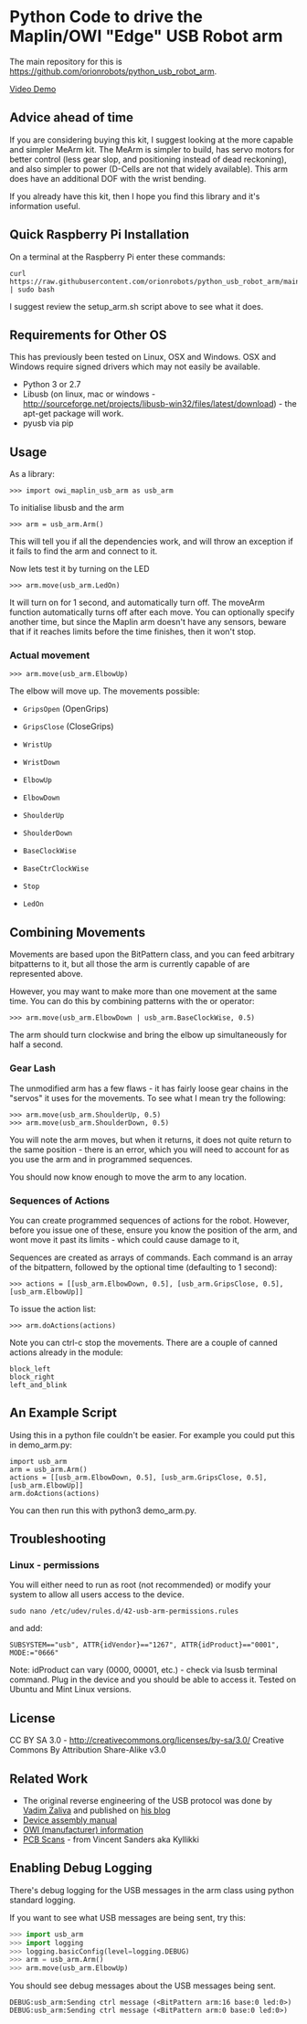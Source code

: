 # Python Code to drive the Maplin/OWI "Edge" USB Robot arm

The main repository for this is https://github.com/orionrobots/python_usb_robot_arm.

[Video Demo](https://www.youtube.com/watch?v=dAvWBOTtGnU)

## Advice ahead of time

If you are considering buying this kit, I suggest looking at the more capable and simpler MeArm kit. The MeArm is simpler to build, has servo motors for better control (less gear slop, and positioning instead of dead reckoning), and also simpler to power (D-Cells are not that widely available). This arm does have an additional DOF with the wrist bending.

If you already have this kit, then I hope you find this library and it's information useful.

## Quick Raspberry Pi Installation

On a terminal at the Raspberry Pi enter these commands:

    curl https://raw.githubusercontent.com/orionrobots/python_usb_robot_arm/main/setup_arm.sh | sudo bash

I suggest review the setup_arm.sh script above to see what it does.

## Requirements for Other OS

This has previously been tested on Linux, OSX and Windows. OSX and Windows require signed drivers which may not easily be available.

* Python 3 or 2.7
* Libusb (on linux, mac or windows - <http://sourceforge.net/projects/libusb-win32/files/latest/download>) - the apt-get package will work.
* pyusb via pip

## Usage

As a library:

    >>> import owi_maplin_usb_arm as usb_arm

To initialise libusb and the arm

    >>> arm = usb_arm.Arm()

This will tell you if all the dependencies work, and will throw an exception if it fails to find the arm and connect
 to it.

Now lets test it by turning on the LED

    >>> arm.move(usb_arm.LedOn)

It will turn on for 1 second, and automatically turn off. The moveArm function automatically turns off after each
move. You can optionally specify another time, but since the Maplin arm doesn't have any sensors, beware that if
it reaches limits before the time finishes, then it won't stop.

### Actual movement

    >>> arm.move(usb_arm.ElbowUp)

The elbow will move up.
The movements possible:

- `GripsOpen` (OpenGrips)
- `GripsClose` (CloseGrips)
- `WristUp`
- `WristDown`
- `ElbowUp`
- `ElbowDown`
- `ShoulderUp`
- `ShoulderDown`
- `BaseClockWise`
- `BaseCtrClockWise`

- `Stop`

- `LedOn`

## Combining Movements

Movements are based upon the BitPattern class, and you can feed arbitrary bitpatterns to it, but all those the
arm is currently capable of are represented above.

However, you may want to make more than one movement at the same time. You can do this by combining patterns with the
or operator:

    >>> arm.move(usb_arm.ElbowDown | usb_arm.BaseClockWise, 0.5)

The arm should turn clockwise and bring the elbow up simultaneously for half a second.

### Gear Lash

The unmodified arm has a few flaws - it has fairly loose gear chains in the "servos" it uses for the movements.
To see what I mean try the following:

    >>> arm.move(usb_arm.ShoulderUp, 0.5)
    >>> arm.move(usb_arm.ShoulderDown, 0.5)

You will note the arm moves, but when it returns, it does not quite return to the same position - there is an error,
which you will need to account for as you use the arm and in programmed sequences.

You should now know enough to move the arm to any location.

### Sequences of Actions

You can create programmed sequences of actions for the robot. However, before you issue one of these, ensure you
know the position of the arm, and wont move it past its limits - which could cause damage to it,

Sequences are created as arrays of commands. Each command is an array of the bitpattern, followed by the
optional time (defaulting to 1 second):

    >>> actions = [[usb_arm.ElbowDown, 0.5], [usb_arm.GripsClose, 0.5], [usb_arm.ElbowUp]]

To issue the action list:

    >>> arm.doActions(actions)

Note you can ctrl-c stop the movements.
There are a couple of canned actions already in the module:

    block_left
    block_right
    left_and_blink

## An Example Script

Using this in a python file couldn't be easier. For example you could put this in demo_arm.py:

    import usb_arm
    arm = usb_arm.Arm()
    actions = [[usb_arm.ElbowDown, 0.5], [usb_arm.GripsClose, 0.5], [usb_arm.ElbowUp]]
    arm.doActions(actions)

You can then run this with python3 demo_arm.py.

## Troubleshooting

### Linux - permissions

You will either need to run as root (not recommended) or modify your system to allow all users access to the device.

    sudo nano /etc/udev/rules.d/42-usb-arm-permissions.rules

and add:

    SUBSYSTEM=="usb", ATTR{idVendor}=="1267", ATTR{idProduct}=="0001", MODE:="0666"

Note: idProduct can vary (0000, 00001, etc.) - check via lsusb terminal command.
Plug in the device and you should be able to access it. Tested on Ubuntu and Mint Linux versions.

## License

CC BY SA 3.0 - http://creativecommons.org/licenses/by-sa/3.0/
Creative Commons By Attribution Share-Alike v3.0

## Related Work

* The original reverse engineering of the USB protocol was done by
[Vadim Zaliva](http://www.crocodile.org/lord/) and published on [his blog](http://notbrainsurgery.livejournal.com/38622.html)
* [Device assembly manual](https://www.robotpark.com/DT/PRO/91010-OWI-535%20ROBOTIC%20ARM%20EDGE%20KIT_PDF.pdf)
* [OWI (manufacturer) information](https://www.owirobots.com/store/index.php?l=product_detail&p=138)
* [PCB Scans](https://kyllikki.github.io/EdgeRobotArm/) - from Vincent Sanders aka Kyllikki

## Enabling Debug Logging

There's debug logging for the USB messages in the arm class using python standard logging.

If you want to see what USB messages are being sent, try this:

```python
>>> import usb_arm
>>> import logging
>>> logging.basicConfig(level=logging.DEBUG)
>>> arm = usb_arm.Arm()
>>> arm.move(usb_arm.ElbowUp)
```

You should see debug messages about the USB messages being sent.

```
DEBUG:usb_arm:Sending ctrl message (<BitPattern arm:16 base:0 led:0>)
DEBUG:usb_arm:Sending ctrl message (<BitPattern arm:0 base:0 led:0>)
```
